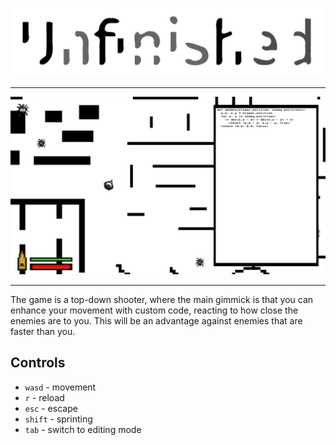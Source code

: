 ![](Assets/logo.png)

---

![](Assets/screenshot.png)

---

The game is a top-down shooter, where the main gimmick is that you can enhance your movement with custom code, reacting to how close the enemies are to you. This will be an advantage against enemies that are faster than you.

## Controls
- `wasd` - movement
- `r` - reload
- `esc` - escape
- `shift` - sprinting
- `tab` - switch to editing mode
